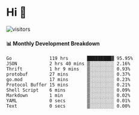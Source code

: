 # Hi 👋
 
![visitors](https://visitor-badge.glitch.me/badge?page_id=sorcererxw.sorcererx)

#### 📊 Monthly Development Breakdown

<!--START_SECTION:waka-->
```text
Go              119 hrs       █████████▓ 95.95%
JSON            2 hrs 40 mins ▒░░░░░░░░░ 2.16%
Thrift          1 hr 9 mins   ▒░░░░░░░░░ 0.93%
protobuf        27 mins       ▒░░░░░░░░░ 0.37%
go.mod          17 mins       ▒░░░░░░░░░ 0.23%
Protocol Buffer 15 mins       ▒░░░░░░░░░ 0.21%
Shell Script    6 mins        ▒░░░░░░░░░ 0.09%
Markdown        1 min         ▒░░░░░░░░░ 0.02%
YAML            0 secs        ▒░░░░░░░░░ 0.01%
Text            0 secs        ▒░░░░░░░░░ 0.00%
```
<!--END_SECTION:waka-->
